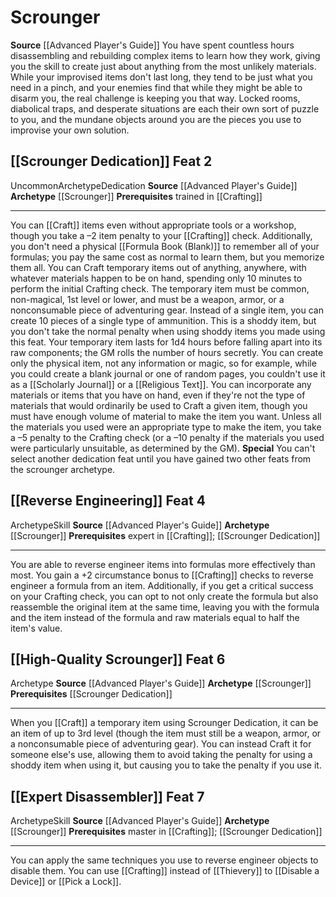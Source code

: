 ﻿---
id: '75'
level: '2'
name: Scrounger
prerequisite: Trained in [[DATABASE/skill/Crafting|Crafting]]
rarity: Uncommon
source: '[[DATABASE/source/Advanced Player''s Guide|Advanced Player''s Guide]]'
trait:
- '[[DATABASE/trait/Uncommon|Uncommon]]'
type: Archetype

---
# Scrounger

**Source** [[Advanced Player's Guide]] 
You have spent countless hours disassembling and rebuilding complex items to learn how they work, giving you the skill to create just about anything from the most unlikely materials. While your improvised items don't last long, they tend to be just what you need in a pinch, and your enemies find that while they might be able to disarm you, the real challenge is keeping you that way. Locked rooms, diabolical traps, and desperate situations are each their own sort of puzzle to you, and the mundane objects around you are the pieces you use to improvise your own solution.

## [[Scrounger Dedication]] <span class="item-type">Feat 2</span>

<span class="trait-uncommon item-trait">Uncommon</span><span class="item-trait">Archetype</span><span class="item-trait">Dedication</span>
**Source** [[Advanced Player's Guide]] 
**Archetype** [[Scrounger]]
**Prerequisites** trained in [[Crafting]]

---
You can [[Craft]] items even without appropriate tools or a workshop, though you take a –2 item penalty to your [[Crafting]] check. Additionally, you don't need a physical [[Formula Book (Blank)]] to remember all of your formulas; you pay the same cost as normal to learn them, but you memorize them all.
 You can Craft temporary items out of anything, anywhere, with whatever materials happen to be on hand, spending only 10 minutes to perform the initial Crafting check. The temporary item must be common, non-magical, 1st level or lower, and must be a weapon, armor, or a nonconsumable piece of adventuring gear. Instead of a single item, you can create 10 pieces of a single type of ammunition. This is a shoddy item, but you don't take the normal penalty when using shoddy items you made using this feat. Your temporary item lasts for 1d4 hours before falling apart into its raw components; the GM rolls the number of hours secretly. You can create only the physical item, not any information or magic, so for example, while you could create a blank journal or one of random pages, you couldn't use it as a [[Scholarly Journal]] or a [[Religious Text]].
 You can incorporate any materials or items that you have on hand, even if they're not the type of materials that would ordinarily be used to Craft a given item, though you must have enough volume of material to make the item you want. Unless all the materials you used were an appropriate type to make the item, you take a –5 penalty to the Crafting check (or a –10 penalty if the materials you used were particularly unsuitable, as determined by the GM).
**Special** You can't select another dedication feat until you have gained two other feats from the scrounger archetype.

## [[Reverse Engineering]] <span class="item-type">Feat 4</span>

<span class="item-trait">Archetype</span><span class="item-trait">Skill</span>
**Source** [[Advanced Player's Guide]] 
**Archetype** [[Scrounger]]
**Prerequisites** expert in [[Crafting]]; [[Scrounger Dedication]]

---
You are able to reverse engineer items into formulas more effectively than most. You gain a +2 circumstance bonus to [[Crafting]] checks to reverse engineer a formula from an item. Additionally, if you get a critical success on your Crafting check, you can opt to not only create the formula but also reassemble the original item at the same time, leaving you with the formula and the item instead of the formula and raw materials equal to half the item's value.

## [[High-Quality Scrounger]] <span class="item-type">Feat 6</span>

<span class="item-trait">Archetype</span>
**Source** [[Advanced Player's Guide]] 
**Archetype** [[Scrounger]]
**Prerequisites** [[Scrounger Dedication]]

---
When you [[Craft]] a temporary item using Scrounger Dedication, it can be an item of up to 3rd level (though the item must still be a weapon, armor, or a nonconsumable piece of adventuring gear). You can instead Craft it for someone else's use, allowing them to avoid taking the penalty for using a shoddy item when using it, but causing you to take the penalty if you use it.

## [[Expert Disassembler]] <span class="item-type">Feat 7</span>

<span class="item-trait">Archetype</span><span class="item-trait">Skill</span>
**Source** [[Advanced Player's Guide]] 
**Archetype** [[Scrounger]]
**Prerequisites** master in [[Crafting]]; [[Scrounger Dedication]]

---
You can apply the same techniques you use to reverse engineer objects to disable them. You can use [[Crafting]] instead of [[Thievery]] to [[Disable a Device]] or [[Pick a Lock]].
